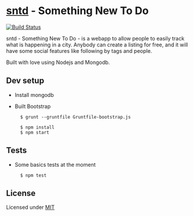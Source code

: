 # [sntd][1] - Something New To Do

[![Build Status](https://travis-ci.org/caulagi/sntd.png?branch=master)](https://travis-ci.org/caulagi/sntd)

sntd - Something New To Do - is a webapp to allow people
to easily track what is happening in a city.  Anybody
can create a listing for free, and it will have some
social features like following by tags and people.

Built with love using Nodejs and Mongodb.

## Dev setup

* Install mongodb

* Built Bootstrap

        $ grunt --gruntfile Gruntfile-bootstrap.js

        $ npm install
        $ npm start

## Tests
    
* Some basics tests at the moment

        $ npm test

## License

Licensed under [MIT][1]

[1]: https://github.com/caulagi/sntd/blob/master/LICENSE
[2]: https://github.com/caulagi/sntd/blob/master/CREDITS
[3]: http://sntd.pw
